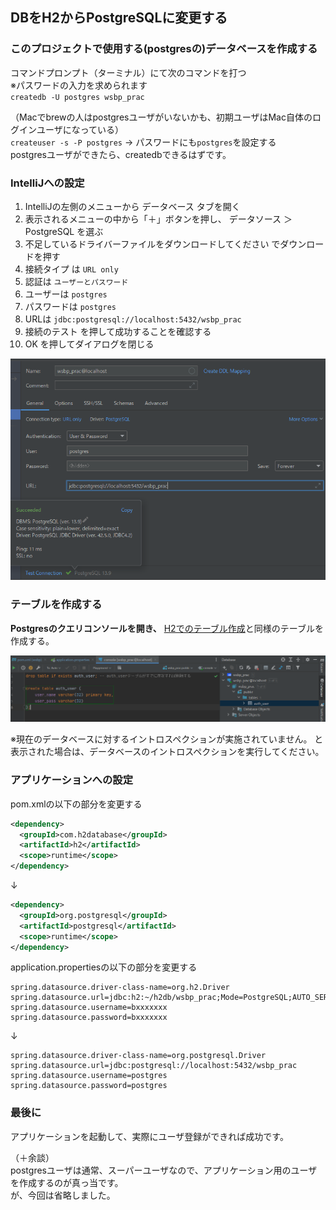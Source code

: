 ## DBをH2からPostgreSQLに変更する

### このプロジェクトで使用する(postgresの)データベースを作成する
コマンドプロンプト（ターミナル）にて次のコマンドを打つ  
※パスワードの入力を求められます  
`createdb -U postgres wsbp_prac`  

（Macでbrewの人はpostgresユーザがいないかも、初期ユーザはMac自体のログインユーザになっている）  
`createuser -s -P postgres` -> パスワードにも`postgres`を設定する  
postgresユーザができたら、createdbできるはずです。

### IntelliJへの設定
1. IntelliJの左側のメニューから データベース タブを開く
2. 表示されるメニューの中から「＋」ボタンを押し、 データソース ＞ PostgreSQL を選ぶ
3. 不足しているドライバーファイルをダウンロードしてください でダウンロードを押す
4. 接続タイプ は `URL only`
5. 認証は `ユーザーとパスワード`
6. ユーザーは `postgres`
7. パスワードは `postgres`
8. URLは `jdbc:postgresql://localhost:5432/wsbp_prac`
10. 接続のテスト を押して成功することを確認する
11. OK を押してダイアログを閉じる

![img1](./1.png)

### テーブルを作成する  
**Postgresのクエリコンソールを開き、** [H2でのテーブル作成](https://github.com/gishi-yama/wicket_spring-boot_practice/blob/master/doc/C02/01.md#%E3%83%86%E3%83%BC%E3%83%96%E3%83%AB%E3%81%AE%E4%BD%9C%E6%88%90)と同様のテーブルを作成する。  

![img2](./2.png)

※現在のデータベースに対するイントロスペクションが実施されていません。 と表示された場合は、データベースのイントロスペクションを実行してください。

### アプリケーションへの設定

pom.xmlの以下の部分を変更する
``` xml
<dependency>
  <groupId>com.h2database</groupId>
  <artifactId>h2</artifactId>
  <scope>runtime</scope>
</dependency>
```
↓
``` xml
<dependency>
  <groupId>org.postgresql</groupId>
  <artifactId>postgresql</artifactId>
  <scope>runtime</scope>
</dependency>
```

application.propertiesの以下の部分を変更する
``` properties
spring.datasource.driver-class-name=org.h2.Driver
spring.datasource.url=jdbc:h2:~/h2db/wsbp_prac;Mode=PostgreSQL;AUTO_SERVER=TRUE;
spring.datasource.username=bxxxxxxx
spring.datasource.password=bxxxxxxx
```
↓
``` properties
spring.datasource.driver-class-name=org.postgresql.Driver
spring.datasource.url=jdbc:postgresql://localhost:5432/wsbp_prac
spring.datasource.username=postgres
spring.datasource.password=postgres
```

### 最後に
アプリケーションを起動して、実際にユーザ登録ができれば成功です。  

（＋余談）  
postgresユーザは通常、スーパーユーザなので、アプリケーション用のユーザを作成するのが真っ当です。  
が、今回は省略しました。
